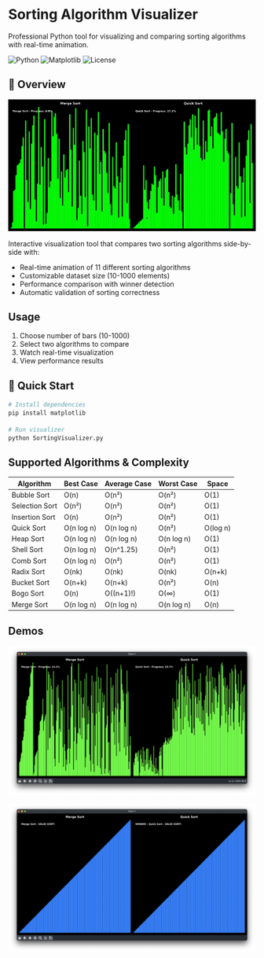 #  Sorting Algorithm Visualizer

Professional Python tool for visualizing and comparing sorting algorithms with real-time animation.

![Python](https://img.shields.io/badge/Python-3.8%2B-blue)
![Matplotlib](https://img.shields.io/badge/Matplotlib-3.0%2B-green)
![License](https://img.shields.io/badge/License-MIT-yellow)

## 📖 Overview

![Sorting Animation](images/Example-Gif.gif)

Interactive visualization tool that compares two sorting algorithms side-by-side with:
- Real-time animation of 11 different sorting algorithms
- Customizable dataset size (10-1000 elements)
- Performance comparison with winner detection
- Automatic validation of sorting correctness
## Usage

1. Choose number of bars (10-1000)
2. Select two algorithms to compare
3. Watch real-time visualization
4. View performance results

## 🚀 Quick Start

```bash
# Install dependencies
pip install matplotlib

# Run visualizer
python SortingVisualizer.py
```

## Supported Algorithms & Complexity

| Algorithm | Best Case | Average Case | Worst Case | Space |
|-----------|-----------|--------------|------------|-------|
| Bubble Sort | O(n) | O(n²) | O(n²) | O(1) |
| Selection Sort | O(n²) | O(n²) | O(n²) | O(1) |
| Insertion Sort | O(n) | O(n²) | O(n²) | O(1) |
| Quick Sort | O(n log n) | O(n log n) | O(n²) | O(log n) |
| Heap Sort | O(n log n) | O(n log n) | O(n log n) | O(1) |
| Shell Sort | O(n log n) | O(n^1.25) | O(n²) | O(1) |
| Comb Sort | O(n log n) | O(n²) | O(n²) | O(1) |
| Radix Sort | O(nk) | O(nk) | O(nk) | O(n+k) |
| Bucket Sort | O(n+k) | O(n+k) | O(n²) | O(n) |
| Bogo Sort | O(n) | O((n+1)!) | O(∞) | O(1) |
| Merge Sort | O(n log n) | O(n log n) | O(n log n) | O(n) |

## Demos

![Sorting Animation](images/Example-1.png)

![Validation Complete](images/Example-2.png)

